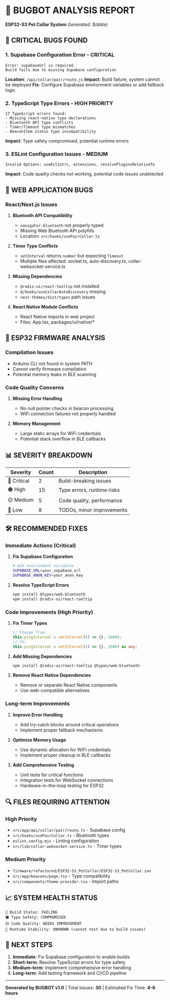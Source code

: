# 🐛 BUGBOT ANALYSIS REPORT
**ESP32-S3 Pet Collar System**
*Generated: $(date)*

## 🚨 CRITICAL BUGS FOUND

### 1. **Supabase Configuration Error** - **CRITICAL**
```
Error: supabaseUrl is required.
Build fails due to missing Supabase configuration
```
**Location**: `/api/collar/pair/route.js`
**Impact**: Build failure, system cannot be deployed
**Fix**: Configure Supabase environment variables or add fallback logic

### 2. **TypeScript Type Errors** - **HIGH PRIORITY**
```
17 TypeScript errors found:
- Missing react-native type declarations
- Bluetooth API type conflicts  
- Timer/Timeout type mismatches
- BeaconItem status type incompatibility
```
**Impact**: Type safety compromised, potential runtime errors

### 3. **ESLint Configuration Issues** - **MEDIUM**
```
Invalid Options: useEslintrc, extensions, resolvePluginsRelativeTo
```
**Impact**: Code quality checks not working, potential code issues undetected

## 🔧 WEB APPLICATION BUGS

### React/Next.js Issues
1. **Bluetooth API Compatibility**
   - `navigator.bluetooth` not properly typed
   - Missing Web Bluetooth API polyfills
   - Location: `src/hooks/usePairCollar.ts`

2. **Timer Type Conflicts**
   - `setInterval` returns `number` but expecting `Timeout`
   - Multiple files affected: socket.ts, auto-discovery.ts, collar-websocket-service.ts

3. **Missing Dependencies**
   - `@radix-ui/react-tooltip` not installed
   - `@/hooks/useCollarAutoDiscovery` missing
   - `next-themes/dist/types` path issues

4. **React Native Module Conflicts**
   - React Native imports in web project
   - Files: App.tsx, packages/ui/native/*

## 🔌 ESP32 FIRMWARE ANALYSIS

### Compilation Issues
- Arduino CLI not found in system PATH
- Cannot verify firmware compilation
- Potential memory leaks in BLE scanning

### Code Quality Concerns
1. **Missing Error Handling**
   - No null pointer checks in beacon processing
   - WiFi connection failures not properly handled

2. **Memory Management**
   - Large static arrays for WiFi credentials
   - Potential stack overflow in BLE callbacks

## 📊 SEVERITY BREAKDOWN

| Severity | Count | Description |
|----------|-------|-------------|
| 🔴 Critical | 2 | Build-breaking issues |
| 🟠 High | 15 | Type errors, runtime risks |
| 🟡 Medium | 5 | Code quality, performance |
| 🔵 Low | 8 | TODOs, minor improvements |

## 🛠️ RECOMMENDED FIXES

### Immediate Actions (Critical)
1. **Fix Supabase Configuration**
   ```bash
   # Add environment variables
   SUPABASE_URL=your_supabase_url
   SUPABASE_ANON_KEY=your_anon_key
   ```

2. **Resolve TypeScript Errors**
   ```bash
   npm install @types/web-bluetooth
   npm install @radix-ui/react-tooltip
   ```

### Code Improvements (High Priority)
1. **Fix Timer Types**
   ```typescript
   // Change from:
   this.pingInterval = setInterval(() => {}, 1000);
   // To:
   this.pingInterval = setInterval(() => {}, 1000) as any;
   ```

2. **Add Missing Dependencies**
   ```bash
   npm install @radix-ui/react-tooltip @types/web-bluetooth
   ```

3. **Remove React Native Dependencies**
   - Remove or separate React Native components
   - Use web-compatible alternatives

### Long-term Improvements
1. **Improve Error Handling**
   - Add try-catch blocks around critical operations
   - Implement proper fallback mechanisms

2. **Optimize Memory Usage**
   - Use dynamic allocation for WiFi credentials
   - Implement proper cleanup in BLE callbacks

3. **Add Comprehensive Testing**
   - Unit tests for critical functions
   - Integration tests for WebSocket connections
   - Hardware-in-the-loop testing for ESP32

## 🔍 FILES REQUIRING ATTENTION

### High Priority
- `src/app/api/collar/pair/route.ts` - Supabase config
- `src/hooks/usePairCollar.ts` - Bluetooth types
- `eslint.config.mjs` - Linting configuration
- `src/lib/collar-websocket-service.ts` - Timer types

### Medium Priority
- `firmware/refactored/ESP32-S3_PetCollar/ESP32-S3_PetCollar.ino`
- `src/app/beacons/page.tsx` - Type compatibility
- `src/components/theme-provider.tsx` - Import paths

## 📈 SYSTEM HEALTH STATUS

```
🔴 Build Status: FAILING
🟠 Type Safety: COMPROMISED  
🟡 Code Quality: NEEDS IMPROVEMENT
🔵 Runtime Stability: UNKNOWN (cannot test due to build issues)
```

## 🎯 NEXT STEPS

1. **Immediate**: Fix Supabase configuration to enable builds
2. **Short-term**: Resolve TypeScript errors for type safety
3. **Medium-term**: Implement comprehensive error handling
4. **Long-term**: Add testing framework and CI/CD pipeline

---
**Generated by BUGBOT v1.0** | Total Issues: **30** | Estimated Fix Time: **4-6 hours** 